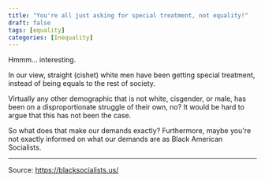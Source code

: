 ```yaml
---
title: "You're all just asking for special treatment, not equality!"
draft: false
tags: [equality]
categories: [Inequality]
---
```


Hmmm... interesting.  
  
In our view, straight (cishet) white men have been getting special treatment, instead of being equals to the rest of society.  
  
Virtually any other demographic that is not white, cisgender, or male, has been on a disproportionate struggle of their own, no? It would be hard to argue that this has not been the case.  
  
So what does that make our demands exactly? Furthermore, maybe you're not exactly informed on what our demands are as Black American Socialists.

----
Source: https://blacksocialists.us/

